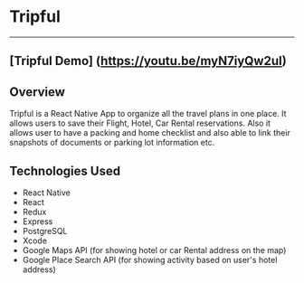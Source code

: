 # Tripful
---
## [Tripful Demo] (https://youtu.be/myN7iyQw2uI)

## Overview
Tripful is a React Native App to organize all the travel plans in one place. It allows users to save their Flight, Hotel, Car Rental reservations. Also it allows user to have a packing and home checklist and also able to link their snapshots of documents or parking lot information etc.

## Technologies Used
* React Native
* React
* Redux
* Express
* PostgreSQL
* Xcode
* Google Maps API (for showing hotel or car Rental address on the map)
* Google Place Search API (for showing activity based on user's hotel address)

